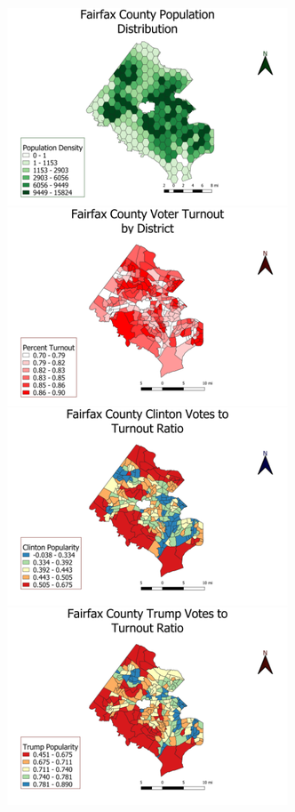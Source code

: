 ![alt text](https://raw.githubusercontent.com/gkuykendall96/gkuykendall96.github.io/master/project4/FinalProjectPop.png)
![alt text](https://raw.githubusercontent.com/gkuykendall96/gkuykendall96.github.io/master/project4/voterturnout.png)
![alt text](https://raw.githubusercontent.com/gkuykendall96/gkuykendall96.github.io/master/project4/FinalProjectClinton.png)
![alt text](https://raw.githubusercontent.com/gkuykendall96/gkuykendall96.github.io/master/project4/FinalProjectTrump.png)
